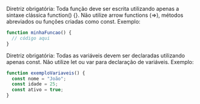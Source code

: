 Diretriz obrigatória: Toda função deve ser escrita utilizando apenas a sintaxe clássica function() {}. Não utilize arrow functions (=>), métodos abreviados ou funções criadas como const. Exemplo:

```js
function minhaFuncao() {
  // código aqui
}
```

Diretriz obrigatória: Todas as variáveis devem ser declaradas utilizando apenas const. Não utilize let ou var para declaração de variáveis. Exemplo:

```js
function exemploVariaveis() {
  const nome = "João";
  const idade = 25;
  const ativo = true;
}
```

